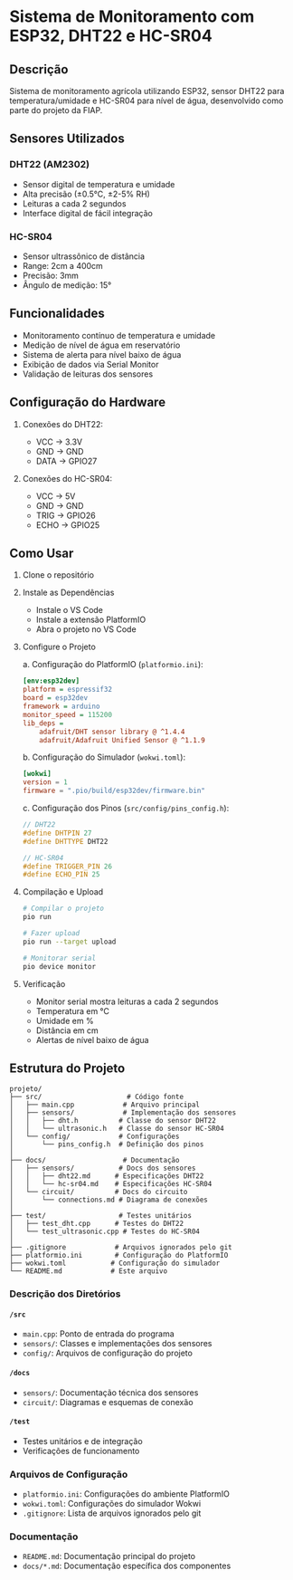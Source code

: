 # Sistema de Monitoramento com ESP32, DHT22 e HC-SR04

## Descrição
Sistema de monitoramento agrícola utilizando ESP32, sensor DHT22 para temperatura/umidade e HC-SR04 para nível de água, desenvolvido como parte do projeto da FIAP.

## Sensores Utilizados
### DHT22 (AM2302)
- Sensor digital de temperatura e umidade
- Alta precisão (±0.5°C, ±2-5% RH)
- Leituras a cada 2 segundos
- Interface digital de fácil integração

### HC-SR04
- Sensor ultrassônico de distância
- Range: 2cm a 400cm
- Precisão: 3mm
- Ângulo de medição: 15°

## Funcionalidades
- Monitoramento contínuo de temperatura e umidade
- Medição de nível de água em reservatório
- Sistema de alerta para nível baixo de água
- Exibição de dados via Serial Monitor
- Validação de leituras dos sensores

## Configuração do Hardware
1. Conexões do DHT22:
   - VCC → 3.3V
   - GND → GND
   - DATA → GPIO27

2. Conexões do HC-SR04:
   - VCC → 5V
   - GND → GND
   - TRIG → GPIO26
   - ECHO → GPIO25

## Como Usar
1. Clone o repositório

2. Instale as Dependências
   - Instale o VS Code
   - Instale a extensão PlatformIO
   - Abra o projeto no VS Code

3. Configure o Projeto
   
   a. Configuração do PlatformIO (`platformio.ini`):
   ```ini
   [env:esp32dev]
   platform = espressif32
   board = esp32dev
   framework = arduino
   monitor_speed = 115200
   lib_deps =
       adafruit/DHT sensor library @ ^1.4.4
       adafruit/Adafruit Unified Sensor @ ^1.1.9
   ```

   b. Configuração do Simulador (`wokwi.toml`):
   ```toml
   [wokwi]
   version = 1
   firmware = ".pio/build/esp32dev/firmware.bin"
   ```

   c. Configuração dos Pinos (`src/config/pins_config.h`):
   ```cpp
   // DHT22
   #define DHTPIN 27
   #define DHTTYPE DHT22

   // HC-SR04
   #define TRIGGER_PIN 26
   #define ECHO_PIN 25
   ```

4. Compilação e Upload
   ```bash
   # Compilar o projeto
   pio run

   # Fazer upload
   pio run --target upload

   # Monitorar serial
   pio device monitor
   ```

5. Verificação
   - Monitor serial mostra leituras a cada 2 segundos
   - Temperatura em °C
   - Umidade em %
   - Distância em cm
   - Alertas de nível baixo de água

## Estrutura do Projeto
```
projeto/
├── src/                     # Código fonte
│   ├── main.cpp            # Arquivo principal
│   ├── sensors/            # Implementação dos sensores
│   │   ├── dht.h          # Classe do sensor DHT22
│   │   └── ultrasonic.h   # Classe do sensor HC-SR04
│   └── config/            # Configurações
│       └── pins_config.h  # Definição dos pinos
│
├── docs/                   # Documentação
│   ├── sensors/           # Docs dos sensores
│   │   ├── dht22.md      # Especificações DHT22
│   │   └── hc-sr04.md    # Especificações HC-SR04
│   └── circuit/          # Docs do circuito
│       └── connections.md # Diagrama de conexões
│
├── test/                  # Testes unitários
│   ├── test_dht.cpp      # Testes do DHT22
│   └── test_ultrasonic.cpp # Testes do HC-SR04
│
├── .gitignore            # Arquivos ignorados pelo git
├── platformio.ini        # Configuração do PlatformIO
├── wokwi.toml           # Configuração do simulador
└── README.md            # Este arquivo
```

### Descrição dos Diretórios

#### `/src`
- `main.cpp`: Ponto de entrada do programa
- `sensors/`: Classes e implementações dos sensores
- `config/`: Arquivos de configuração do projeto

#### `/docs`
- `sensors/`: Documentação técnica dos sensores
- `circuit/`: Diagramas e esquemas de conexão

#### `/test`
- Testes unitários e de integração
- Verificações de funcionamento

### Arquivos de Configuração
- `platformio.ini`: Configurações do ambiente PlatformIO
- `wokwi.toml`: Configurações do simulador Wokwi
- `.gitignore`: Lista de arquivos ignorados pelo git

### Documentação
- `README.md`: Documentação principal do projeto
- `docs/*.md`: Documentação específica dos componentes
